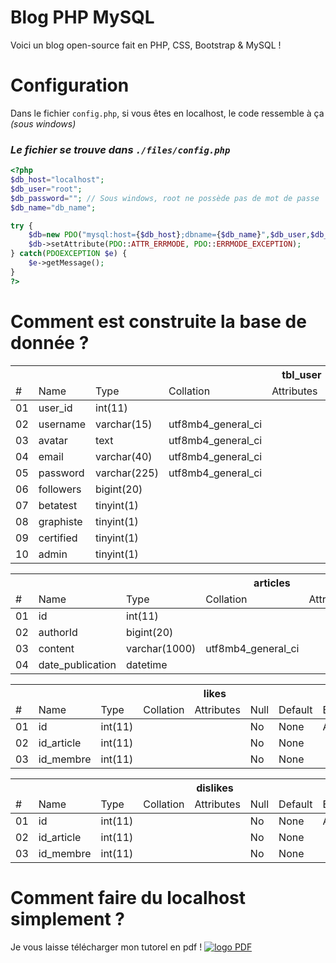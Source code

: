# Blog PHP MySQL
Voici un blog open-source fait en PHP, CSS, Bootstrap &amp; MySQL !

# Configuration
Dans le fichier `config.php`, si vous êtes en localhost, le code ressemble à ça *(sous windows)*
### *Le fichier se trouve dans `./files/config.php`*
```php
<?php
$db_host="localhost"; 
$db_user="root";
$db_password=""; // Sous windows, root ne possède pas de mot de passe
$db_name="db_name";

try {
	$db=new PDO("mysql:host={$db_host};dbname={$db_name}",$db_user,$db_password);
	$db->setAttribute(PDO::ATTR_ERRMODE, PDO::ERRMODE_EXCEPTION);
} catch(PDOEXCEPTION $e) {
	$e->getMessage();
}
?>
```

# Comment est construite la base de donnée ?
<table>
    <thead>
        <tr>
            <th colspan="8">tbl_user</th>
        </tr>
        <tr>
            <td>#</td>
            <td>Name</td>
            <td>Type</td>
            <td>Collation</td>
            <td>Attributes</td>
            <td>Null</td>
            <td>Default</td>
            <td>Extra</td>
        </tr>
    </thead>
    <tbody>
        <tr>
            <td>01</td>
            <td>user_id</td>
            <td>int(11)</td>
            <td></td>
            <td></td>
            <td>No</td>
            <td>None</td>
            <td>AUTO_INCREMENT</td>
        </tr>
        <tr>
            <td>02</td>
            <td>username</td>
            <td>varchar(15)</td>
            <td>utf8mb4_general_ci</td>
            <td></td>
            <td>No</td>
            <td>None</td>
            <td></td>
        </tr>
        <tr>
            <td>03</td>
            <td>avatar</td>
            <td>text</td>
            <td>utf8mb4_general_ci</td>
            <td></td>
            <td>No</td>
            <td>'https://.../default_user.png'</td>
            <td></td>
        </tr>
        <tr>
            <td>04</td>
            <td>email</td>
            <td>varchar(40)</td>
            <td>utf8mb4_general_ci</td>
            <td></td>
            <td>No</td>
            <td>None</td>
            <td></td>
        </tr>
        <tr>
            <td>05</td>
            <td>password</td>
            <td>varchar(225)</td>
            <td>utf8mb4_general_ci</td>
            <td></td>
            <td>No</td>
            <td>None</td>
            <td></td>
        </tr>
        <tr>
            <td>06</td>
            <td>followers</td>
            <td>bigint(20)</td>
            <td></td>
            <td></td>
            <td>No</td>
            <td>None</td>
            <td></td>
        </tr>
        <tr>
            <td>07</td>
            <td>betatest</td>
            <td>tinyint(1)</td>
            <td></td>
            <td></td>
            <td>No</td>
            <td>0</td>
            <td></td>
        </tr>
        <tr>
            <td>08</td>
            <td>graphiste</td>
            <td>tinyint(1)</td>
            <td></td>
            <td></td>
            <td>No</td>
            <td>0</td>
            <td></td>
        </tr>
        <tr>
            <td>09</td>
            <td>certified</td>
            <td>tinyint(1)</td>
            <td></td>
            <td></td>
            <td>No</td>
            <td>0</td>
            <td></td>
        </tr>
        <tr>
            <td>10</td>
            <td>admin</td>
            <td>tinyint(1)</td>
            <td></td>
            <td></td>
            <td>No</td>
            <td>0</td>
            <td></td>
        </tr>
    </tbody>
</table>
<table>
    <thead>
        <tr>
            <th colspan="8">articles</th>
        </tr>
        <tr>
            <td>#</td>
            <td>Name</td>
            <td>Type</td>
            <td>Collation</td>
            <td>Attributes</td>
            <td>Null</td>
            <td>Default</td>
            <td>Extra</td>
        </tr>
    </thead>
    <tbody>
        <tr>
            <td>01</td>
            <td>id</td>
            <td>int(11)</td>
            <td></td>
            <td></td>
            <td>No</td>
            <td>None</td>
            <td>AUTO_INCREMENT</td>
        </tr>
        <tr>
            <td>02</td>
            <td>authorId</td>
            <td>bigint(20)</td>
            <td></td>
            <td></td>
            <td>No</td>
            <td>None</td>
            <td></td>
        </tr>
        <tr>
            <td>03</td>
            <td>content</td>
            <td>varchar(1000)</td>
            <td>utf8mb4_general_ci</td>
            <td></td>
            <td>No</td>
            <td>None</td>
            <td></td>
        </tr>
        <tr>
            <td>04</td>
            <td>date_publication</td>
            <td>datetime</td>
            <td></td>
            <td></td>
            <td>No</td>
            <td>None</td>
            <td></td>
        </tr>
    </tbody>
</table>
<table>
    <thead>
        <tr>
            <th colspan="8">likes</th>
        </tr>
        <tr>
            <td>#</td>
            <td>Name</td>
            <td>Type</td>
            <td>Collation</td>
            <td>Attributes</td>
            <td>Null</td>
            <td>Default</td>
            <td>Extra</td>
        </tr>
    </thead>
    <tbody>
        <tr>
            <td>01</td>
            <td>id</td>
            <td>int(11)</td>
            <td></td>
            <td></td>
            <td>No</td>
            <td>None</td>
            <td>AUTO_INCREMENT</td>
        </tr>
        <tr>
            <td>02</td>
            <td>id_article</td>
            <td>int(11)</td>
            <td></td>
            <td></td>
            <td>No</td>
            <td>None</td>
            <td></td>
        </tr>
        <tr>
            <td>03</td>
            <td>id_membre</td>
            <td>int(11)</td>
            <td></td>
            <td></td>
            <td>No</td>
            <td>None</td>
            <td></td>
        </tr>
    </tbody>
</table>
<table>
    <thead>
        <tr>
            <th colspan="8">dislikes</th>
        </tr>
        <tr>
            <td>#</td>
            <td>Name</td>
            <td>Type</td>
            <td>Collation</td>
            <td>Attributes</td>
            <td>Null</td>
            <td>Default</td>
            <td>Extra</td>
        </tr>
    </thead>
    <tbody>
        <tr>
            <td>01</td>
            <td>id</td>
            <td>int(11)</td>
            <td></td>
            <td></td>
            <td>No</td>
            <td>None</td>
            <td>AUTO_INCREMENT</td>
        </tr>
        <tr>
            <td>02</td>
            <td>id_article</td>
            <td>int(11)</td>
            <td></td>
            <td></td>
            <td>No</td>
            <td>None</td>
            <td></td>
        </tr>
        <tr>
            <td>03</td>
            <td>id_membre</td>
            <td>int(11)</td>
            <td></td>
            <td></td>
            <td>No</td>
            <td>None</td>
            <td></td>
        </tr>
    </tbody>
</table>

# Comment faire du localhost simplement ?
Je vous laisse télécharger mon tutorel en pdf !
<a href="" target="_blank"><img style="widht: 60%;" src="https://cdn.discordapp.com/attachments/914271938359210045/1008477462352646296/36C3-PDF-encryption-featured2.jpg" alt="logo PDF"></a>
